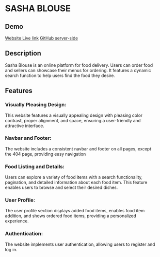 # SASHA BLOUSE



## Demo
[Website Live link](https://sasha-blouse.web.app/)
[GitHub server-side](https://github.com/safinxr/sasha-blouse-server-side)

## Description
Sasha Blouse is an online platform for food delivery. Users can order food and sellers can showcase their menus for ordering. It features a dynamic search function to help users find the food they desire.

## Features
### Visually Pleasing Design:
This website features a visually appealing design with pleasing color contrast, proper alignment, and space, ensuring a user-friendly and attractive interface.


### Navbar and Footer: 
The website includes a consistent navbar and footer on all pages, except the 404 page, providing easy navigation 

### Food Listing and Details:
Users can explore a variety of food items with a search functionality, pagination, and detailed information about each food item. This feature enables users to browse and select their desired dishes.

### User Profile: 
The user profile section displays added food items, enables food item addition, and shows ordered food items, providing a personalized experience.

### Authentication: 
The website implements user authentication, allowing users to register and log in.
